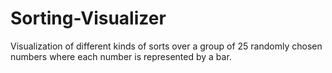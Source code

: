 # Sorting-Visualizer

Visualization of different kinds of sorts over a group of 25 randomly chosen numbers where each number is represented by a bar.

